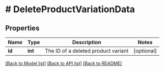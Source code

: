# # DeleteProductVariationData

## Properties

Name | Type | Description | Notes
------------ | ------------- | ------------- | -------------
**id** | **int** | The ID of a deleted product variant | [optional]

[[Back to Model list]](../../README.md#models) [[Back to API list]](../../README.md#endpoints) [[Back to README]](../../README.md)
